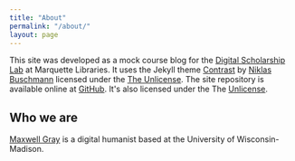 ```yaml
---
title: "About"
permalink: "/about/"
layout: page
---
```


This site was developed as a mock course blog for the [Digital Scholarship Lab](https://www.marquette.edu/library/digital-scholarship/) at Marquette Libraries. It uses the Jekyll theme [Contrast](https://github.com/niklasbuschmann/contrast) by [Niklas Buschmann](https://niklasbuschmann.github.io/) licensed under the [The Unlicense](https://github.com/niklasbuschmann/contrast/blob/master/UNLICENSE.txt). The site repository is available online at [GitHub](https://github.com/maxgray20/english-3210). It's also licensed under the The [Unlicense](https://github.com/maxgray20/english-3210/blob/master/UNLICENSE.txt).

## Who we are

[Maxwell Gray](https://maxgray20.com) is a digital humanist based at the University of Wisconsin-Madison.
